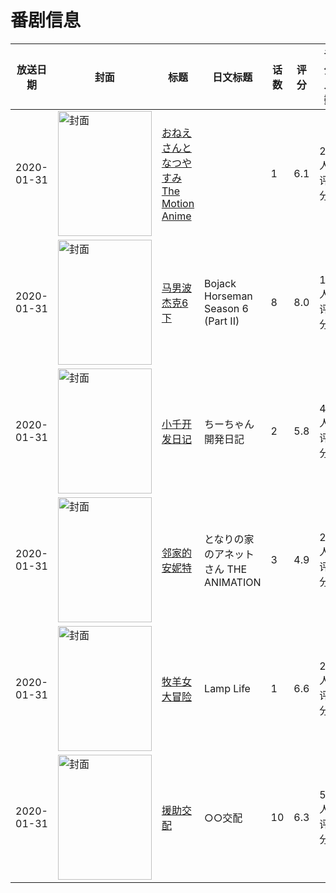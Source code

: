 # 番剧信息

|放送日期|封面|标题|日文标题|话数|评分|评分人数|
|---|---|---|---|---|---|---|
|2020-01-31|<img src="https://bangumi.tv/img/no_icon_subject.png" alt="封面" style="width:150px;height:200px;object-fit:cover;">|[おねえさんとなつやすみ The Motion Anime](https://bangumi.tv/subject/316001)||1|6.1|24人评分|
|2020-01-31|<img src="https://lain.bgm.tv/pic/cover/c/89/23/299277_8Xhv8.jpg" alt="封面" style="width:150px;height:200px;object-fit:cover;">|[马男波杰克6 下](https://bangumi.tv/subject/299277)|Bojack Horseman Season 6 (Part II)|8|8.0|140人评分|
|2020-01-31|<img src="https://bangumi.tv/img/no_icon_subject.png" alt="封面" style="width:150px;height:200px;object-fit:cover;">|[小千开发日记](https://bangumi.tv/subject/292784)|ちーちゃん開発日記|2|5.8|427人评分|
|2020-01-31|<img src="https://bangumi.tv/img/no_icon_subject.png" alt="封面" style="width:150px;height:200px;object-fit:cover;">|[邻家的安妮特](https://bangumi.tv/subject/293859)|となりの家のアネットさん THE ANIMATION|3|4.9|219人评分|
|2020-01-31|<img src="https://lain.bgm.tv/pic/cover/c/2d/eb/308841_a2kvC.jpg" alt="封面" style="width:150px;height:200px;object-fit:cover;">|[牧羊女大冒险](https://bangumi.tv/subject/308841)|Lamp Life|1|6.6|20人评分|
|2020-01-31|<img src="https://bangumi.tv/img/no_icon_subject.png" alt="封面" style="width:150px;height:200px;object-fit:cover;">|[援助交配](https://bangumi.tv/subject/294669)|○○交配|10|6.3|543人评分|
